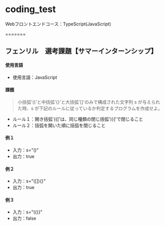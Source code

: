 # coding_test
Webフロントエンドコース：TypeScript(JavaScript)

=======
## フェンリル　選考課題【サマーインターンシップ】
#### 使用言語
  * 使用言語：JavaScript
#### 課題
> 小括弧'()'と中括弧'{}'と大括弧'[]'のみで構成された文字列 s が与えられた時、s が下記のルールに従っているか判定するプログラムを作成せよ。
  * ルール１：開き括弧'({['は、同じ種類の閉じ括弧')}]'で閉じること
  * ルール２：括弧を開いた順に括弧を閉じること
#### 例１
* 入力：s="()"
* 出力：true
#### 例２
* 入力：s="([]){}"
* 出力：true
#### 例３
* 入力：s="({)}"
* 出力：false
